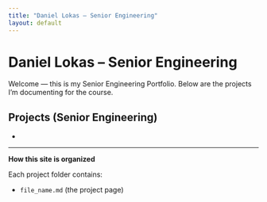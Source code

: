 ```yaml
---
title: "Daniel Lokas – Senior Engineering"
layout: default
---
```


# Daniel Lokas – Senior Engineering

Welcome — this is my Senior Engineering Portfolio. Below are the projects I’m documenting for the course.

## Projects (Senior Engineering)
- []()




---

**How this site is organized**

Each project folder contains:
- `file_name.md` (the project page)


